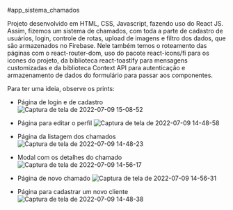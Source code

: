 #app_sistema_chamados

Projeto desenvolvido em HTML, CSS, Javascript, fazendo uso do React JS.
Assim, fizemos um sistema de chamados, com toda a parte de cadastro de usuários,
login, controle de rotas, upload de imagens e filtro dos dados, que são armazenados
no Firebase. Nele também temos o roteamento das páginas com o react-router-dom, uso
do pacote react-icons/fi para os icones do projeto, da biblioteca react-toastify para
mensagens customizadas e da biblioteca Context API para autenticação e armazenamento
de dados do formulário para passar aos componentes.

Para ter uma ideia, observe os prints:
- Página de login e de cadastro
![Captura de tela de 2022-07-09 15-08-52](https://user-images.githubusercontent.com/88064533/178117916-cbe5fab1-3ca3-4a94-b50e-1c31fc365e16.png)

- Página para editar o perfil
![Captura de tela de 2022-07-09 14-48-58](https://user-images.githubusercontent.com/88064533/178117606-6a2d00c6-998a-4849-810e-e0042d139e00.png)

- Página da listagem dos chamados
![Captura de tela de 2022-07-09 14-48-23](https://user-images.githubusercontent.com/88064533/178117497-5699b603-a1dc-46a1-a54b-c20e93b8e260.png)

- Modal com os detalhes do chamado
![Captura de tela de 2022-07-09 14-56-17](https://user-images.githubusercontent.com/88064533/178117569-002c4a13-dcc5-444f-9287-28cb0286e2e9.png)

- Página de novo chamado
![Captura de tela de 2022-07-09 14-56-31](https://user-images.githubusercontent.com/88064533/178117538-d18c4ac1-3b41-4a9e-a006-cbbdec6ac414.png)

- Página para cadastrar um novo cliente
![Captura de tela de 2022-07-09 14-48-38](https://user-images.githubusercontent.com/88064533/178117593-ff5b595e-1875-4af3-b8d9-a3e6c1987d87.png)
